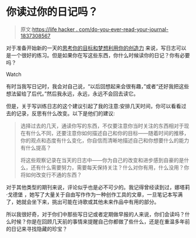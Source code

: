 # 你读过你的日记吗？

> 原文:[https://life hacker . com/do-you-ever-read-your-journal-1837308567](https://lifehacker.com/do-you-ever-read-your-journal-1837308567)

对于准备开始新的一天的[思考你的目标和梦想](https://lifehacker.com/use-these-prompts-if-you-need-help-journaling-1823368749)[利用你的创造力](https://lifehacker.com/why-you-should-keep-a-journal-and-how-to-start-yours-1547057185) 来说，写日志可以是一个很好的练习。但是如果你在写这些东西，你什么时候读你的日记？你有必要吗？

Watch

有时当我写日记时，我会对自己说，“以后回想起来会很有趣，”或者“还好我把这些想法留给了后代。”然后我永远，永远，永远不会回去读它。

但是，关于写训练日志的这个建议引起了我的注意:安排几天时间，你可以看看过去的记录，反思有什么改变。以下是他们的建议:

> 选择过去的几天，通读你写的东西，不仅要注意你当时关注的东西相对于现在有什么不同，还要注意你如何描述自己和你的目标——随着时间的推移，你的观点和态度有什么变化，你自信而清晰地描述自己和你想要什么的能力有什么提高？
> 
> 将这些观察记录在当天的日志中——你为自己的改变和进步感到自豪的是什么，还有什么需要努力，需要每天保持关注？什么对你有用，什么没用？你将如何改变行不通的东西？

对于其他类型的期刊来说，评论似乎也是必不可少的。我记得曾经读到过，娜塔莉·戈德堡 ，她写了大量关于自由写作作为一种创作工具的文章，一旦笔记本写满了，她就会坐下来，挑出可能在诗歌或其他未来作品中有用的部分。

所以我很好奇，对于你们中那些写日记或者定期做早报的人来说，你们会读吗？什么时候？你是在回顾几天前的事情来提醒自己你都做了些什么，还是在重温多年前的日记来寻找隐藏的珍宝？